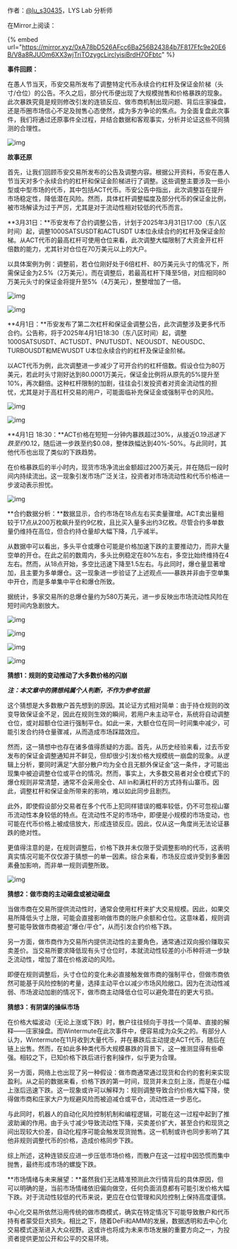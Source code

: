 作者：[@lu_s30435](https://x.com/lu_s30435)，LYS Lab 分析师

在Mirror上阅读：

{% embed url="https://mirror.xyz/0xA78bD526AFcc6Ba256B24384b7F817Ffc9e20E6B/V8a8RJUOm6XX3wjTriTOzygcLircIyisiBrdH7OFbtc" %}

**事件回顾：**

在愚人节当天，币安交易所发布了调整特定代币永续合约杠杆及保证金阶梯（头寸/仓位）的公告。不久之后，部分代币便出现了大规模抛售和价格暴跌的现象。此次暴跌究竟是规则修改引发的连锁反应、做市商机制出现问题、背后庄家操盘，还是币圈市场信心不足及抛售心态使然，成为多方争论的焦点。为全面复盘此次事件，我们将通过还原事件全过程，并结合数据和客观事实，分析并论证这些不同猜测的合理性。

![img](https://images.mirror-media.xyz/publication-images/ApeimbsTTNkEJuQvgU90o.png)

**故事还原**

首先，让我们回顾币安交易所发布的公告及调整内容。根据公开资料，币安在愚人节当天对多个永续合约的杠杆和保证金阶梯进行了调整。这些调整主要涉及一些小型或中型市场的代币，其中包括ACT代币。币安公告中指出，此次调整旨在提升市场稳定性，降低潜在风险。然而，具体杠杆调整幅度及部分代币的保证金比例，被市场解读为过于严厉，尤其是对于流动性相对较低的代币而言。

**3月31日：**币安发布了合约调整公告，计划于2025年3月31日17:00（东八区时间）起，调整1000SATSUSDT和ACTUSDT U本位永续合约的杠杆及保证金阶梯。从ACT代币的最高杠杆可使用仓位来看，此次调整大幅限制了大资金开杠杆倍数的能力，尤其针对仓位在70万美元以上的大户。

以具体案例为例：调整前，若仓位刚好处于6倍杠杆、80万美元头寸的情况下，所需保证金为2.5%（2万美元）。而在调整后，若最高杠杆下降至5倍，对应相同80万美元头寸的保证金将提升至5%（4万美元），整整增加了一倍。

![img](https://images.mirror-media.xyz/publication-images/xO_95kPYglH1rcHWbbi_c.png)

![img](https://images.mirror-media.xyz/publication-images/sFroqrt50tB97BDpWKbNQ.png)

**4月1日：**币安发布了第二次杠杆和保证金调整公告，此次调整涉及更多代币合约。公告称，将于2025年4月1日18:30（东八区时间）起，调整1000SATSUSDT、ACTUSDT、PNUTUSDT、NEOUSDT、NEOUSDC、TURBOUSDT和MEWUSDT U本位永续合约的杠杆及保证金阶梯。

以ACT代币为例，此次调整进一步减少了可开合约的杠杆倍数。假设仓位为80万美元，若此时头寸刚好达到80.0001万美元，保证金比例将从原先的5%提升至10%，再次翻倍。这种杠杆限制的加剧，往往会引发投资者对资金流动性的担忧，尤其是对于高杠杆交易的用户，可能面临补充保证金或强制平仓的风险。

![img](https://images.mirror-media.xyz/publication-images/hoo1x0s7PZynoJPFDYrvn.png)

![img](https://images.mirror-media.xyz/publication-images/ULzh3cT4mmcOEL58n4pEs.png)

**4月1日 18:30：**ACT价格在短短一分钟内暴跌超过30%，从接近$0.19迅速下跌至约$0.12，随后进一步跌至约$0.08，整体跌幅达到40%-50%。与此同时，其他代币也出现了类似的下跌趋势。

在价格暴跌后的半小时内，现货市场净流出金额超过200万美元，并在随后一段时间内持续流出。这一现象引发市场广泛关注，投资者对市场流动性和代币价格进一步波动表示担忧。

![img](https://images.mirror-media.xyz/publication-images/NqhjAmPtdj3ItXZhZ5H1E.png)

**合约数据分析：**数据显示，合约市场在18点左右买卖量骤增。ACT卖出量相较于17点从200万枚飙升至约9亿枚，且比买入量多出约3亿枚。尽管合约多单数量仍维持在高位，但合约持仓量却大幅下降，几乎减半。

从数据中可以看出，多头平仓或爆仓可能是价格加速下跌的主要推动力，而非大量空单的开仓。在此之前的数周内，多头比例稳定在80%左右，多空比始终维持在4左右。然而，从18点开始，多空比迅速下降至1.5左右。与此同时，爆仓量显著增加，且主要为多单爆仓。这一现象进一步验证了上述观点——暴跌并非由于空单集中开仓，而是多单集中平仓和爆仓所致。

据统计，多家交易所的总爆仓量约为580万美元，进一步反映出市场流动性风险在短时间内急剧放大。

![img](https://images.mirror-media.xyz/publication-images/zcSsf-YjCTvdrzPnxUwQ0.png)

![img](https://images.mirror-media.xyz/publication-images/akSSRKfB64KWbGBnZ8rkW.png)

![img](https://images.mirror-media.xyz/publication-images/FbI4oHL_hFF2T6jGfzoU3.png)

![img](https://images.mirror-media.xyz/publication-images/MVMfIE23W6MoeoHZq_bsw.png)

**猜想1：规则的变动推动了大多数价格的闪崩**

***注：本文章中的猜想纯属个人判断，不作为参考依据***

这个猜想是大多数散户首先想到的原因。其论证方式相对简单：由于持仓规则的改变导致保证金不足，因此在规则生效的瞬间，若用户未主动平仓，系统将自动调整仓位，或对超额仓位进行强制平仓。如此一来，大额仓位在同一时间集中减少，可能引发合约持仓量骤减，从而造成市场踩踏效应。

然而，这一猜想中也存在诸多值得质疑的方面。首先，从历史经验来看，过去币安发布的保证金调整通知并不鲜见，但却很少引发价格大规模统一崩盘的现象。从逻辑上分析，要同时满足“大部分散户均为全仓且无额外保证金”这一条件，才可能出现集中被迫调整仓位或平仓的情况。然而，事实上，大多数交易者对全仓模式下的爆仓规则非常清楚，通常不会采用全仓、All in和满杠杆的方式持有山寨币。因此，调整杠杆和保证金所带来的影响，难以如此同步且剧烈。

此外，即使假设部分交易者在多个代币上犯同样错误的概率较低，仍不可忽视山寨币流动性本身较低的特点。在流动性不足的市场中，即便是小规模的市场变动，也可能在代币价格上被成倍放大，形成连锁反应。因此，仅从这一角度尚无法论证暴跌的绝对性。

更值得注意的是，在规则调整后，价格下跌并未仅限于受调整影响的代币，这表明真实情况可能不仅仅源于猜想一的单一因素。综合来看，市场反应或许受到多重因素叠加影响，而非单一规则调整所致。

![img](https://images.mirror-media.xyz/publication-images/cQxq4bmdttH1FJAuyjmT8.png)

**猜想2：做市商的主动砸盘或被动砸盘**

当做市商在交易所提供流动性时，通常会使用杠杆来扩大交易规模。因此，如果交易所降低头寸上限，可能会直接影响做市商的账户余额和仓位。这意味着，规则调整可能导致做市商被迫“爆仓/平仓”，从而引发合约价格下跌。

另一方面，做市商作为交易所内提供流动性的主要角色，通常通过双向报价赚取买卖差价。当交易所要求降低现有头寸仓位时，本就流动性较差的小币种将进一步缺乏流动性，增加了潜在价格波动的风险。

即便在规则调整后，头寸仓位的变化未必直接触发做市商的强制平仓，但做市商依然可能基于风险控制的考量，选择主动平仓以减少市场风险敞口。因为在流动性减弱、市场波动加剧的情况下，做市商主动降低仓位可以避免潜在的更大亏损。

**猜想3：有阴谋的操纵市场**

在价格大幅波动（无论上涨或下跌）时，散户往往倾向于寻找一个简单、直接的解释——庄家操盘。而Wintermute在此次事件中，便容易成为众矢之的。有部分人认为，Wintermute在11月收到大量代币，并在暴跌后主动提走ACT代币，随后在链上出售。然而，在如此多种类代币大规模暴跌的背景下，这一推测显得有些牵强。相较之下，已知价格下跌后进行套利操作，似乎更为合理。

另一方面，网络上也出现了另一种假设：做市商通常通过现货和合约的套利来实现盈利。从之前的数据来看，价格下跌的第一时间，现货并未立刻上涨，而是在小幅上涨后迅速下跌。这一现象或许可以解释为：规则调整导致合约价格大幅下降，使得做市商和庄家大户为规避风险而被迫减仓或平仓，流动性进一步恶化。

与此同时，机器人的自动化风险控制机制和编程逻辑，可能在这一过程中起到了推波助澜的作用。由于头寸减少导致流动性下降，买卖差价扩大，甚至合约和现货之间出现较大价差，自动化程序可能会触发现货抛售。这一机制或许也同步影响了其他非规则调整代币的价格，造成价格同步下跌。

综上所述，这种连锁反应进一步压低市场价格，而散户在这一过程中因恐慌而集中抛售，最终形成市场的螺旋下跌。

**市场情绪与未来展望：**虽然我们无法精准预测此次行情背后的具体原因，但可以明确的是，当前市场情绪依旧偏向做空，任何负面消息都有可能引发价格大幅下跌。对于流动性较低的代币来说，更应在仓位管理和风险控制上保持高度谨慎。

中心化交易所依然沿用传统的做市商模式，确实在特定情况下可能导致散户和代币持有者蒙受巨大损失。相比之下，随着DeFi和AMM的发展，数据透明和去中心化交易模式逐渐进入大众视野。这或许也将成为未来市场发展的重要方向之一，为投资者提供更加公开和公平的交易环境。
